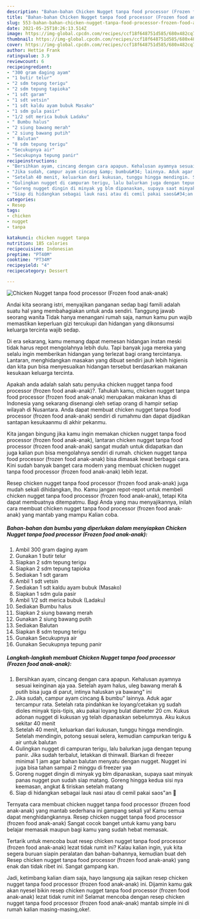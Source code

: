 ```yaml
---
description: "Bahan-bahan Chicken Nugget tanpa food processor (Frozen food anak-anak) yang sedap Untuk Jualan"
title: "Bahan-bahan Chicken Nugget tanpa food processor (Frozen food anak-anak) yang sedap Untuk Jualan"
slug: 553-bahan-bahan-chicken-nugget-tanpa-food-processor-frozen-food-anak-anak-yang-sedap-untuk-jualan
date: 2021-05-25T10:26:13.514Z
image: https://img-global.cpcdn.com/recipes/ccf18f648751d585/680x482cq70/chicken-nugget-tanpa-food-processor-frozen-food-anak-anak-foto-resep-utama.jpg
thumbnail: https://img-global.cpcdn.com/recipes/ccf18f648751d585/680x482cq70/chicken-nugget-tanpa-food-processor-frozen-food-anak-anak-foto-resep-utama.jpg
cover: https://img-global.cpcdn.com/recipes/ccf18f648751d585/680x482cq70/chicken-nugget-tanpa-food-processor-frozen-food-anak-anak-foto-resep-utama.jpg
author: Hettie Frank
ratingvalue: 3.9
reviewcount: 6
recipeingredient:
- "300 gram daging ayam"
- "1 butir telur"
- "2 sdm tepung terigu"
- "2 sdm tepung tapioka"
- "1 sdt garam"
- "1 sdt vetsin"
- "1 sdt kaldu ayam bubuk Masako"
- "1 sdm gula pasir"
- "1/2 sdt merica bubuk Ladaku"
- " Bumbu halus"
- "2 siung bawang merah"
- "2 siung bawang putih"
- " Balutan"
- "8 sdm tepung terigu"
- "Secukupnya air"
- "Secukupnya tepung panir"
recipeinstructions:
- "Bersihkan ayam, cincang dengan cara apapun. Kehalusan ayamnya sesuai keinginan aja yaa. Setelah ayam halus, uleg bawang merah &amp; putih bisa juga di parut, intinya haluskan ya bawang&#34; ini"
- "Jika sudah, campur ayam cincang &amp; bumbu&#34; lainnya. Aduk agar tercampur rata. Setelah rata pindahkan ke loyang/cetakan yg sudah dioles minyak tipis-tipis, aku pakai loyang bulat diameter 20 cm. Kukus adonan nugget di kukusan yg telah dipanaskan sebelumnya. Aku kukus sekitar 40 menit"
- "Setelah 40 menit, keluarkan dari kukusan, tunggu hingga mendingin. Setelah mendingin, potong sesuai selera, kemudian campurkan terigu &amp; air untuk balutan"
- "Gulingkan nugget di campuran terigu, lalu balurkan juga dengan tepung panir. Jika sudah terbalut, letakkan di thinwall. Biarkan di freezer minimal 1 jam agar bahan balutan menyatu dengan nugget. Nugget ini juga bisa tahan sampai 2 minggu di freezer yaa"
- "Goreng nugget dingin di minyak yg blm dipanaskan, supaya saat minyak panas nugget pun sudah siap matang. Goreng hingga kedua sisi nya keemasan, angkat &amp; tiriskan setelah matang"
- "Siap di hidangkan sebagai lauk nasi atau di cemil pakai saos&#34;an 🤤"
categories:
- Resep
tags:
- chicken
- nugget
- tanpa

katakunci: chicken nugget tanpa 
nutrition: 185 calories
recipecuisine: Indonesian
preptime: "PT40M"
cooktime: "PT34M"
recipeyield: "4"
recipecategory: Dessert

---
```



![Chicken Nugget tanpa food processor (Frozen food anak-anak)](https://img-global.cpcdn.com/recipes/ccf18f648751d585/680x482cq70/chicken-nugget-tanpa-food-processor-frozen-food-anak-anak-foto-resep-utama.jpg)

Andai kita seorang istri, menyajikan panganan sedap bagi famili adalah suatu hal yang membahagiakan untuk anda sendiri. Tanggung jawab seorang  wanita Tidak hanya menangani rumah saja, namun kamu pun wajib memastikan keperluan gizi tercukupi dan hidangan yang dikonsumsi keluarga tercinta wajib sedap.

Di era  sekarang, kamu memang dapat memesan hidangan instan meski tidak harus repot mengolahnya lebih dulu. Tapi banyak juga mereka yang selalu ingin memberikan hidangan yang terlezat bagi orang tercintanya. Lantaran, menghidangkan masakan yang dibuat sendiri jauh lebih higienis dan kita pun bisa menyesuaikan hidangan tersebut berdasarkan makanan kesukaan keluarga tercinta. 



Apakah anda adalah salah satu penyuka chicken nugget tanpa food processor (frozen food anak-anak)?. Tahukah kamu, chicken nugget tanpa food processor (frozen food anak-anak) merupakan makanan khas di Indonesia yang sekarang disenangi oleh setiap orang di hampir setiap wilayah di Nusantara. Anda dapat membuat chicken nugget tanpa food processor (frozen food anak-anak) sendiri di rumahmu dan dapat dijadikan santapan kesukaanmu di akhir pekanmu.

Kita jangan bingung jika kamu ingin memakan chicken nugget tanpa food processor (frozen food anak-anak), lantaran chicken nugget tanpa food processor (frozen food anak-anak) sangat mudah untuk didapatkan dan juga kalian pun bisa mengolahnya sendiri di rumah. chicken nugget tanpa food processor (frozen food anak-anak) bisa dimasak lewat berbagai cara. Kini sudah banyak banget cara modern yang membuat chicken nugget tanpa food processor (frozen food anak-anak) lebih lezat.

Resep chicken nugget tanpa food processor (frozen food anak-anak) juga mudah sekali dihidangkan, lho. Kamu jangan repot-repot untuk membeli chicken nugget tanpa food processor (frozen food anak-anak), tetapi Kita dapat membuatnya ditempatmu. Bagi Anda yang mau menyajikannya, inilah cara membuat chicken nugget tanpa food processor (frozen food anak-anak) yang mantab yang mampu Kalian coba.

<!--inarticleads1-->

##### Bahan-bahan dan bumbu yang diperlukan dalam menyiapkan Chicken Nugget tanpa food processor (Frozen food anak-anak):

1. Ambil 300 gram daging ayam
1. Gunakan 1 butir telur
1. Siapkan 2 sdm tepung terigu
1. Siapkan 2 sdm tepung tapioka
1. Sediakan 1 sdt garam
1. Ambil 1 sdt vetsin
1. Sediakan 1 sdt kaldu ayam bubuk (Masako)
1. Siapkan 1 sdm gula pasir
1. Ambil 1/2 sdt merica bubuk (Ladaku)
1. Sediakan  Bumbu halus
1. Siapkan 2 siung bawang merah
1. Gunakan 2 siung bawang putih
1. Sediakan  Balutan
1. Siapkan 8 sdm tepung terigu
1. Gunakan Secukupnya air
1. Gunakan Secukupnya tepung panir




<!--inarticleads2-->

##### Langkah-langkah membuat Chicken Nugget tanpa food processor (Frozen food anak-anak):

1. Bersihkan ayam, cincang dengan cara apapun. Kehalusan ayamnya sesuai keinginan aja yaa. Setelah ayam halus, uleg bawang merah &amp; putih bisa juga di parut, intinya haluskan ya bawang&#34; ini
1. Jika sudah, campur ayam cincang &amp; bumbu&#34; lainnya. Aduk agar tercampur rata. Setelah rata pindahkan ke loyang/cetakan yg sudah dioles minyak tipis-tipis, aku pakai loyang bulat diameter 20 cm. Kukus adonan nugget di kukusan yg telah dipanaskan sebelumnya. Aku kukus sekitar 40 menit
1. Setelah 40 menit, keluarkan dari kukusan, tunggu hingga mendingin. Setelah mendingin, potong sesuai selera, kemudian campurkan terigu &amp; air untuk balutan
1. Gulingkan nugget di campuran terigu, lalu balurkan juga dengan tepung panir. Jika sudah terbalut, letakkan di thinwall. Biarkan di freezer minimal 1 jam agar bahan balutan menyatu dengan nugget. Nugget ini juga bisa tahan sampai 2 minggu di freezer yaa
1. Goreng nugget dingin di minyak yg blm dipanaskan, supaya saat minyak panas nugget pun sudah siap matang. Goreng hingga kedua sisi nya keemasan, angkat &amp; tiriskan setelah matang
1. Siap di hidangkan sebagai lauk nasi atau di cemil pakai saos&#34;an 🤤




Ternyata cara membuat chicken nugget tanpa food processor (frozen food anak-anak) yang mantab sederhana ini gampang sekali ya! Kamu semua dapat menghidangkannya. Resep chicken nugget tanpa food processor (frozen food anak-anak) Sangat cocok banget untuk kamu yang baru belajar memasak maupun bagi kamu yang sudah hebat memasak.

Tertarik untuk mencoba buat resep chicken nugget tanpa food processor (frozen food anak-anak) lezat tidak rumit ini? Kalau kalian ingin, yuk kita segera buruan siapin peralatan dan bahan-bahannya, kemudian buat deh Resep chicken nugget tanpa food processor (frozen food anak-anak) yang enak dan tidak ribet ini. Sangat gampang kan. 

Jadi, ketimbang kalian diam saja, hayo langsung aja sajikan resep chicken nugget tanpa food processor (frozen food anak-anak) ini. Dijamin kamu gak akan nyesel bikin resep chicken nugget tanpa food processor (frozen food anak-anak) lezat tidak rumit ini! Selamat mencoba dengan resep chicken nugget tanpa food processor (frozen food anak-anak) mantab simple ini di rumah kalian masing-masing,oke!.

